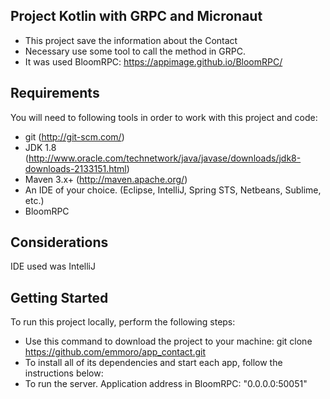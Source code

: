 ## Project Kotlin with GRPC and Micronaut
* This project save the information about the Contact
* Necessary use some tool to call the method in GRPC.
* It was used BloomRPC: https://appimage.github.io/BloomRPC/

## Requirements
You will need to following tools in order to work with this project and code:

* git (http://git-scm.com/)
* JDK 1.8 (http://www.oracle.com/technetwork/java/javase/downloads/jdk8-downloads-2133151.html)
* Maven 3.x+ (http://maven.apache.org/)
* An IDE of your choice. (Eclipse, IntelliJ, Spring STS, Netbeans, Sublime, etc.)
* BloomRPC

## Considerations
IDE used was IntelliJ

## Getting Started
To run this project locally, perform the following steps:

* Use this command to download the project to your machine: git clone https://github.com/emmoro/app_contact.git
* To install all of its dependencies and start each app, follow the instructions below:
* To run the server. Application address in BloomRPC: "0.0.0.0:50051"
